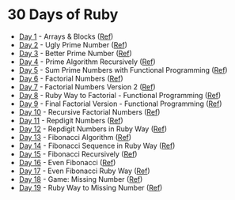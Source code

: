 # 30 Days of Ruby

* [Day 1](day-1) - Arrays & Blocks ([Ref](https://www.youtube.com/watch?v=1o95D7as27Q))
* [Day 2](day-2) - Ugly Prime Number ([Ref](https://www.youtube.com/watch?v=WT6aoeOsEwY))
* [Day 3](day-3) - Better Prime Number ([Ref](https://www.youtube.com/watch?v=Y3W64fXmfkw))
* [Day 4](day-4) - Prime Algorithm Recursively ([Ref](https://www.youtube.com/watch?v=cO9dNVzjz8c))
* [Day 5](day-5) - Sum Prime Numbers with Functional Programming ([Ref](https://www.youtube.com/watch?v=rB2kEIsGUFc))
* [Day 6](day-6) - Factorial Numbers ([Ref](https://www.youtube.com/watch?v=Ee1p3P-Yx_c))
* [Day 7](day-7) - Factorial Numbers Version 2 ([Ref](https://www.youtube.com/watch?v=rdo7G3FPdBw))
* [Day 8](day-8) - Ruby Way to Factorial - Functional Programming ([Ref](https://www.youtube.com/watch?v=ar_EvQggpjY))
* [Day 9](day-9) - Final Factorial Version - Functional Programming ([Ref](https://www.youtube.com/watch?v=szH91N0HZ_w))
* [Day 10](day-10) - Recursive Factorial Numbers ([Ref](https://www.youtube.com/watch?v=jQUlFVqyJxQ))
* [Day 11](day-11) - Repdigit Numbers ([Ref](https://www.youtube.com/watch?v=gv3Qddjp5IY))
* [Day 12](day-12) - Repdigit Numbers in Ruby Way ([Ref](https://www.youtube.com/watch?v=jhUmGRZikKI))
* [Day 13](day-13) - Fibonacci Algorithm ([Ref](https://www.youtube.com/watch?v=rccOdzwtOD0))
* [Day 14](day-14) - Fibonacci Sequence in Ruby Way ([Ref](https://www.youtube.com/watch?v=2zMUGAD6s6A))
* [Day 15](day-15) - Fibonacci Recursively ([Ref](https://www.youtube.com/watch?v=eFBBSQvBLJE))
* [Day 16](day-16) - Even Fibonacci ([Ref](https://www.youtube.com/watch?v=hs4cVsva5x4))
* [Day 17](day-17) - Even Fibonacci Ruby Way ([Ref](https://www.youtube.com/watch?v=86lEtgO4yTM))
* [Day 18](day-18) - Game: Missing Number ([Ref](https://www.youtube.com/watch?v=9-lbnrgD7-8))
* [Day 19](day-19) - Ruby Way to Missing Number ([Ref](https://www.youtube.com/watch?v=3jI56aWn4IY))

